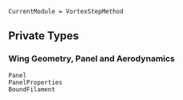 ```@meta
CurrentModule = VortexStepMethod
```

## Private Types

### Wing Geometry, Panel and Aerodynamics
```@docs
Panel
PanelProperties
BoundFilament
```
